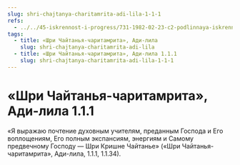 ```yaml
---
slug: shri-chajtanya-charitamrita-adi-lila-1-1-1
refs:
  - ../../45-iskrennost-i-progress/731-1982-02-23-c2-podlinnaya-iskrennost-oznachaet-prinyat-soznanie-krishny.md
tags:
  - title: «Шри Чайтанья-чаритамрита», Ади-лила
    slug: shri-chajtanya-charitamrita-adi-lila
  - title: «Шри Чайтанья-чаритамрита», Ади-лила 1.1.1
    slug: shri-chajtanya-charitamrita-adi-lila-1-1-1
---
```


# «Шри Чайтанья-чаритамрита», Ади-лила 1.1.1

«Я выражаю почтение духовным учителям, преданным Господа и Его воплощениям, Его полным экспансиям, энергиям и Самому предвечному Господу — Шри Кришне Чайтанье» («Шри Чайтанья-чаритамрита», Ади-лила, 1.1.1, 1.1.34).

